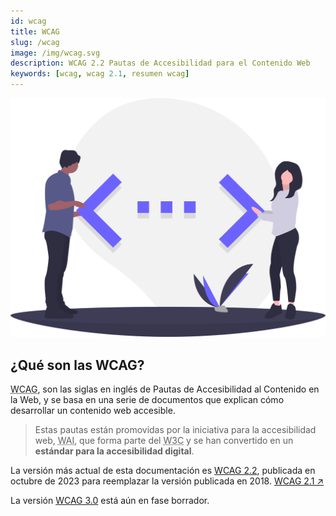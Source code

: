 ```yaml
---
id: wcag
title: WCAG
slug: /wcag
image: /img/wcag.svg
description: WCAG 2.2 Pautas de Accesibilidad para el Contenido Web
keywords: [wcag, wcag 2.1, resumen wcag]
---
```


<img src="/img/wai-aria.svg" alt="" />

## ¿Qué son las WCAG?

<abbr title="Web Content Accessibility Guidelines" lang="en">WCAG</abbr>, son las siglas en inglés de Pautas de Accesibilidad al Contenido en la Web, y se basa en una serie de documentos que explican cómo desarrollar un contenido web accesible.


> Estas pautas están promovidas por la iniciativa para la accesibilidad web, <abbr title="Web Accessibility Initiative " lang="en">WAI</abbr>, que forma parte del <abbr title="World Wide Web Consortium" lang="en">W3C</abbr> y se han convertido en un **estándar para la accesibilidad digital**.


La versión más actual de esta documentación es [WCAG 2.2](/wcag-2.2), publicada en octubre de 2023 para reemplazar la versión publicada en 2018. [WCAG 2.1 ↗️](https://www.w3.org/TR/WCAG21/)

La versión [WCAG 3.0](/docs/wcag/wcag-3.0.md) está aún en fase borrador.